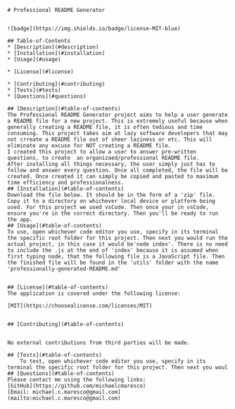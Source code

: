 
    # Professional README Generator
    
    
    ![badge](https://img.shields.io/badge/license-MIT-blue)
      
    ## Table-of-Contents
    * [Description](#description)
    * [Installation](#installation)
    * [Usage](#usage)
    
    * [License](#license)
      
    * [Contributing](#contributing)
    * [Tests](#tests)
    * [Questions](#questions)
    
    ## [Description](#table-of-contents)
    The Professional README Generator project aims to help a user generate a README file for a new project. This is extremely useful because when generally creating a README file, it is often tedious and time consuming. This project takes aim at lazy software developers that may not crreate a README file out of sheer laziness or etc. This will eliminate any excuse for NOT creating a README file. 
    I created this project to allow a user to answer pre-written questions, to create  an organizaed/professional README file. 
    After installing all things necessary, the user simply just has to follow and answer every question. Once all completed, the file will be created. Once created it can simply be copied and pasted to maximum time efficiency and professionalness. 
    ## [Installation](#table-of-contents)
    Download the file below. It should be in the form of a 'zip' file. Copy it to a directory on whichever local device or platform being used. For this project we used vsCode. Then once your in vsCode, ensure you're in the correct directory. Then you'll be ready to run the app. 
    ## [Usage](#table-of-contents)
    To use, open whichever code editor you use, specify in its terminal the specific root folder for this project. Then next you would run the actual project, in this case it would be'node index'. There is no need to include the .js at the end of 'index' because it is assumed when first typing node, that the following file is a JavaScript file. Then the finished file will be found in the 'utils' folder with the name 'professionally-generated-README.md'
    
    
    ## [License](#table-of-contents)
    The application is covered under the following license:
    
    [MIT](https://choosealicense.com/licenses/MIT)
      
      
    ## [Contributing](#table-of-contents)
    
    
    No external contributions from third parties will be made. 
      
    ## [Tests](#table-of-contents)
        To test, open whichever code editor you use, specify in its terminal the specific root folder for this project. Then next you woul
    ## [Questions](#table-of-contents)
    Please contact me using the following links:
    [GitHub](https://github.com/michaelcmaresco)
    [Email: michael.c.maresco@gmail.com](mailto:michael.c.maresco@gmail.com)
  